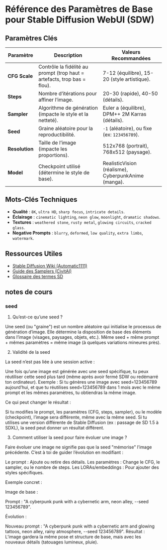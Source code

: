 # Référence des Paramètres de Base pour Stable Diffusion WebUI (SDW)

## Paramètres Clés
| Paramètre       | Description                                                                 | Valeurs Recommandées                     |
|-----------------|-----------------------------------------------------------------------------|-------------------------------------------|
| **CFG Scale**   | Contrôle la fidélité au prompt (trop haut = artefacts, trop bas = flou).    | 7-12 (équilibre), 15-20 (style artistique).|
| **Steps**       | Nombre d’itérations pour affiner l’image.                                  | 20-30 (rapide), 40-50 (détails).          |
| **Sampler**     | Algorithme de génération (impacte le style et la netteté).                 | Euler a (équilibre), DPM++ 2M Karras (détails). |
| **Seed**        | Graine aléatoire pour la reproductibilité.                                  | `-1` (aléatoire), ou fixe (ex: `123456789`). |
| **Resolution**  | Taille de l’image (impacte les proportions).                               | 512x768 (portrait), 768x512 (paysage).     |
| **Model**       | Checkpoint utilisé (détermine le style de base).                            | RealisticVision (réalisme), CyberpunkAnime (manga). |

## Mots-Clés Techniques
- **Qualité** : `8K`, `ultra HD`, `sharp focus`, `intricate details`.
- **Éclairage** : `cinematic lighting`, `neon glow`, `moonlight`, `dramatic shadows`.
- **Textures** : `weathered stone`, `rusty metal`, `glowing circuits`, `cracked glass`.
- **Negative Prompts** : `blurry`, `deformed`, `low quality`, `extra limbs`, `watermark`.

## Ressources Utiles
- [Stable Diffusion Wiki (Automatic1111)](https://github.com/AUTOMATIC1111/stable-diffusion-webui/wiki)
- [Guide des Samplers (CivitAI)](https://civitai.com/articles/123-samplers-explained)
- [Glossaire des termes SD](https://stable-diffusion-art.com/glossary/)

## notes de cours

### seed
1. Qu’est-ce qu’une seed ?

Une seed (ou "graine") est un nombre aléatoire qui initialise le processus de génération d’image.
Elle détermine la disposition de base des éléments dans l’image (visages, paysages, objets, etc.).
Même seed + même prompt + mêmes paramètres = même image (à quelques variations mineures près).


2. Validité de la seed


La seed n’est pas liée à une session active :

Une fois qu’une image est générée avec une seed spécifique, tu peux réutiliser cette seed plus tard (même après avoir fermé SDW ou redémarré ton ordinateur).
Exemple : Si tu génères une image avec seed=123456789 aujourd’hui, et que tu réutilises seed=123456789 dans 1 mois avec le même prompt et les mêmes paramètres, tu obtiendras la même image.



Ce qui peut changer le résultat :

Si tu modifies le prompt, les paramètres (CFG, steps, sampler), ou le modèle (checkpoint), l’image sera différente, même avec la même seed.
Si tu utilises une version différente de Stable Diffusion (ex : passage de SD 1.5 à SDXL), la seed peut donner un résultat différent.




3. Comment utiliser la seed pour faire évoluer une image ?


Faire évoluer une image ne signifie pas que la seed "mémorise" l’image précédente. C’est à toi de guider l’évolution en modifiant :

Le prompt : Ajoute ou retire des détails.
Les paramètres : Change le CFG, le sampler, ou le nombre de steps.
Les LORAs/embeddings : Pour ajouter des styles spécifiques.



Exemple concret :

Image de base :

Prompt : "A cyberpunk punk with a cybernetic arm, neon alley, --seed 123456789".


Évolution :

Nouveau prompt : "A cyberpunk punk with a cybernetic arm and glowing tattoos, neon alley, rainy atmosphere, --seed 123456789".
Résultat : L’image gardera la même pose et structure de base, mais avec les nouveaux détails (tatouages lumineux, pluie).